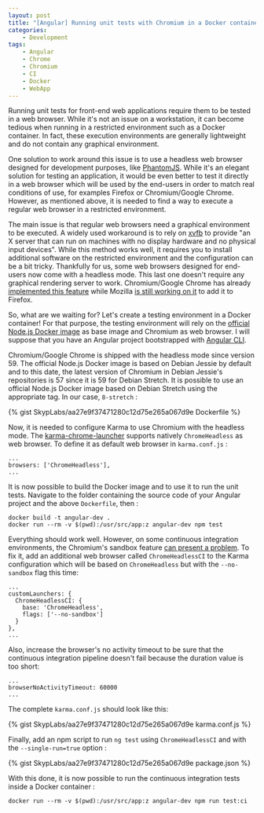 ```yaml
---
layout: post
title: "[Angular] Running unit tests with Chromium in a Docker container"
categories:
    - Development
tags:
    - Angular
    - Chrome
    - Chromium
    - CI
    - Docker
    - WebApp
---
```

Running unit tests for front-end web applications require them to be tested in a web browser. While it's not an issue on a workstation, it can become tedious when running in a restricted environment such as a Docker container. In fact, these execution environments are generally lightweight and do not contain any graphical environment.

One solution to work around this issue is to use a headless web browser designed for development purposes, like [PhantomJS][phantomjs]. While it's an elegant solution for testing an application, it would be even better to test it directly in a web browser which will be used by the end-users in order to match real conditions of use, for examples Firefox or Chromium/Google Chrome. However, as mentioned above, it is needed to find a way to execute a regular web browser in a restricted environment.

<!--more-->

The main issue is that regular web browsers need a graphical environment to be executed. A widely used workaround is to rely on [xvfb][xvfb] to provide "an X server that can run on machines with no display hardware and no physical input devices". While this method works well, it requires you to install additional software on the restricted environment and the configuration can be a bit tricky. Thankfully for us, some web browsers designed for end-users now come with a headless mode. This last one doesn't require any graphical rendering server to work. Chromium/Google Chrome has already [implemented this feature][chrome-headless] while Mozilla [is still working on it][firefox-headless] to add it to Firefox.

So, what are we waiting for? Let's create a testing environment in a Docker container! For that purpose, the testing environment will rely on the [official Node.js Docker image][docker-node] as base image and Chromium as web browser. I will suppose that you have an Angular project bootstrapped with [Angular CLI][angular-cli].

Chromium/Google Chrome is shipped with the headless mode since version 59. The official Node.js Docker image is based on Debian Jessie by default and to this date, the latest version of Chromium in Debian Jessie's repositories is 57 since it is 59 for Debian Stretch. It is possible to use an official Node.js Docker image based on Debian Stretch using the appropriate tag. In our case, `8-stretch` :

{% gist SkypLabs/aa27e9f37471280c12d75e265a067d9e Dockerfile %}

Now, it is needed to configure Karma to use Chromium with the headless mode. The [karma-chrome-launcher][karma-chrome-launcher] supports natively `ChromeHeadless` as web browser. To define it as default web browser in `karma.conf.js` :

    ...
    browsers: ['ChromeHeadless'],
    ...

It is now possible to build the Docker image and to use it to run the unit tests. Navigate to the folder containing the source code of your Angular project and the above `Dockerfile`, then :

    docker build -t angular-dev .
    docker run --rm -v $(pwd):/usr/src/app:z angular-dev npm test

Everything should work well. However, on some continuous integration environments, the Chromium's sandbox feature [can present a problem][chrome-namespace-issue]. To fix it, add an additional web browser called `ChromeHeadlessCI` to the Karma configuration which will be based on `ChromeHeadless` but with the `--no-sandbox` flag this time:

    ...
    customLaunchers: {
      ChromeHeadlessCI: {
        base: 'ChromeHeadless',
        flags: ['--no-sandbox']
      }
    },
    ...

Also, increase the browser's no activity timeout to be sure that the continuous integration pipeline doesn't fail because the duration value is too short:

    ...
    browserNoActivityTimeout: 60000
    ...

The complete `karma.conf.js` should look like this:

{% gist SkypLabs/aa27e9f37471280c12d75e265a067d9e karma.conf.js %}

Finally, add an npm script to run `ng test` using `ChromeHeadlessCI` and with the `--single-run=true` option :

{% gist SkypLabs/aa27e9f37471280c12d75e265a067d9e package.json %}

With this done, it is now possible to run the continuous integration tests inside a Docker container :

    docker run --rm -v $(pwd):/usr/src/app:z angular-dev npm run test:ci

 [angular-cli]: https://cli.angular.io/
 [chrome-headless]: https://developers.google.com/web/updates/2017/04/headless-chrome
 [chrome-namespace-issue]: https://github.com/jessfraz/dockerfiles/issues/65
 [firefox-headless]: https://bugzilla.mozilla.org/show_bug.cgi?id=1338004
 [karma-chrome-launcher]: https://www.npmjs.com/package/karma-chrome-launcher
 [docker-node]: https://hub.docker.com/_/node/
 [phantomjs]: http://phantomjs.org/
 [xvfb]: https://www.x.org/releases/X11R7.6/doc/man/man1/Xvfb.1.xhtml
